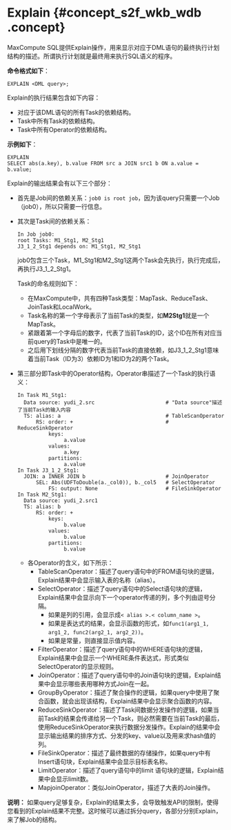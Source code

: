 # Explain {#concept_s2f_wkb_wdb .concept}

MaxCompute SQL提供Explain操作，用来显示对应于DML语句的最终执行计划结构的描述。所谓执行计划就是最终用来执行SQL语义的程序。

**命令格式如下**：

```
EXPLAIN <DML query>;
```

Explain的执行结果包含如下内容：

-   对应于该DML语句的所有Task的依赖结构。
-   Task中所有Task的依赖结构。
-   Task中所有Operator的依赖结构。

**示例如下**：

```
EXPLAIN
SELECT abs(a.key), b.value FROM src a JOIN src1 b ON a.value = b.value;
```

Explain的输出结果会有以下三个部分：

-   首先是Job间的依赖关系：`job0 is root job`，因为该query只需要一个Job（job0），所以只需要一行信息。
-   其次是Task间的依赖关系：

    ```
    In Job job0:
    root Tasks: M1_Stg1, M2_Stg1
    J3_1_2_Stg1 depends on: M1_Stg1, M2_Stg1
    ```

    job0包含三个Task，M1\_Stg1和M2\_Stg1这两个Task会先执行，执行完成后，再执行J3\_1\_2\_Stg1。

    Task的命名规则如下：

    -   在MaxCompute中，共有四种Task类型：MapTask、ReduceTask、JoinTask和LocalWork。
    -   Task名称的第一个字母表示了当前Task的类型，如**M2Stg1**就是一个MapTask。
    -   紧跟着第一个字母后的数字，代表了当前Task的ID，这个ID在所有对应当前query的Task中是唯一的。
    -   之后用下划线分隔的数字代表当前Task的直接依赖，如J3\_1\_2\_Stg1意味着当前Task（ID为3）依赖ID为1和ID为2的两个Task。

-   第三部分即Task中的Operator结构，Operator串描述了一个Task的执行语义：

    ```
    In Task M1_Stg1:
      Data source: yudi_2.src                       # "Data source"描述了当前Task的输入内容
      TS: alias: a                                  # TableScanOperator
          RS: order: +                              # ReduceSinkOperator
              keys:
                   a.value
              values:
                   a.key
              partitions:
                   a.value
    In Task J3_1_2_Stg1:
      JOIN: a INNER JOIN b                          # JoinOperator
          SEL: Abs(UDFToDouble(a._col0)), b._col5   # SelectOperator
              FS: output: None                      # FileSinkOperator
    In Task M2_Stg1:
      Data source: yudi_2.src1
      TS: alias: b
          RS: order: +
              keys:
                   b.value
              values:
                   b.value
              partitions:
                   b.value
    ```

    -   各Operator的含义，如下所示：
        -   TableScanOperator：描述了query语句中的FROM语句块的逻辑，Explain结果中会显示输入表的名称（alias）。
        -   SelectOperator：描述了query语句中的Select语句块的逻辑，Explain结果中会显示向下一个operator传递的列，多个列由逗号分隔。
            -   如果是列的引用，会显示成`< alias >.< column_name >`。
            -   如果是表达式的结果，会显示函数的形式，如`func1(arg1_1, arg1_2, func2(arg2_1, arg2_2))`。
            -   如果是常量，则直接显示值内容。
        -   FilterOperator：描述了query语句中的WHERE语句块的逻辑，Explain结果中会显示一个WHERE条件表达式，形式类似SelectOperator的显示规则。
        -   JoinOperator：描述了query语句中的Join语句块的逻辑，Explain结果中会显示哪些表用哪种方式Join在一起。
        -   GroupByOperator：描述了聚合操作的逻辑，如果query中使用了聚合函数，就会出现该结构，Explain结果中会显示聚合函数的内容。
        -   ReduceSinkOperator：描述了Task间数据分发操作的逻辑，如果当前Task的结果会传递给另一个Task，则必然需要在当前Task的最后，使用ReduceSinkOperator来执行数据分发操作。Explain的结果中会显示输出结果的排序方式、分发的key、value以及用来求hash值的列。
        -   FileSinkOperator：描述了最终数据的存储操作，如果query中有Insert语句块，Explain结果中会显示目标表名称。
        -   LimitOperator：描述了query语句中的limit 语句块的逻辑，Explain结果中会显示limit数。
        -   MapjoinOperator：类似JoinOperator，描述了大表的Join操作。

**说明：** 如果query足够复杂，Explain的结果太多，会导致触发API的限制，使得您看到的Explain结果不完整。这时候可以通过拆分query，各部分分别Explain，来了解Job的结构。

